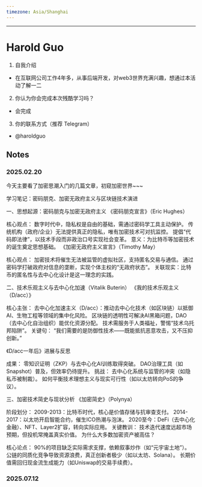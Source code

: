 ```yaml
---
timezone: Asia/Shanghai
---
```


---

# Harold Guo

1. 自我介绍
  - 在互联网公司工作4年多，从事后端开发，对web3世界充满兴趣，想通过本活动了解一二 
2. 你认为你会完成本次残酷学习吗？
  - 会完成
3. 你的联系方式（推荐 Telegram）
  - @haroldguo

## Notes

<!-- Content_START -->

### 2025.02.20
今天主要看了加密思潮入门的几篇文章，初窥加密世界~~~

学习笔记：密码朋克、加密无政府主义与区块链技术演进 

一、思想起源：密码朋克与加密无政府主义 《密码朋克宣言》（Eric Hughes）

核心观点： 数字时代中，隐私权是自由的基础，需通过密码学工具主动保护。 传统机构（政府/企业）无法提供真正的隐私，唯有加密技术可对抗监控。 提倡“代码即法律”，以技术手段而非政治口号实现社会变革。 意义：为比特币等加密技术的诞生奠定思想基础。 《加密无政府主义宣言》（Timothy May）

核心观点： 加密技术将催生无法被监管的虚拟社区，支持匿名交易与通信。 通过密码学打破政府对信息的垄断，实现个体主权的“无政府状态”。 关联现实：比特币的匿名性与去中心化设计是这一理念的实践。 

二、技术乐观主义与去中心化加速（Vitalik Buterin） 《我的技术乐观主义（D/acc）》

核心主张： 去中心化加速主义（D/acc）：推动去中心化技术（如区块链）以抵御AI、生物工程等领域的集中化风险。 区块链的透明性可解决AI黑箱问题，DAO（去中心化自治组织）能优化资源分配。 技术需服务于人类福祉，警惕“技术乌托邦陷阱”。 关键句： “我们需要的是防御性技术——既能抵抗恶意攻击，又不压抑创新。”

《D/acc一年后》进展与反思

成果： 零知识证明（ZKP）与去中心化AI训练取得突破。 DAO治理工具（如Snapshot）普及，但效率仍待提升。 挑战： 去中心化系统与监管的冲突（如隐私币被制裁）。 如何平衡技术理想主义与现实可行性（如以太坊转向PoS的争议）。 

三、加密技术简史与现状分析 《加密简史》（Polynya）

阶段划分： 2009-2013：比特币时代，核心是价值存储与抗审查支付。 2014-2017：以太坊开启智能合约，催生ICO热潮与泡沫。 2020至今：DeFi（去中心化金融）、NFT、Layer2扩容，转向实际应用。 关键教训： 技术迭代速度远超市场预期，但投机常掩盖真实价值。 为什么大多数加密资产被高估？

核心论点： 90%的项目缺乏实际需求支撑，依赖叙事炒作（如“元宇宙土地”）。 公链的同质化竞争导致资源浪费，真正创新者极少（如以太坊、Solana）。 长期价值需回归现金流生成能力（如Uniswap的交易手续费）。

### 2025.07.12

<!-- Content_END -->
